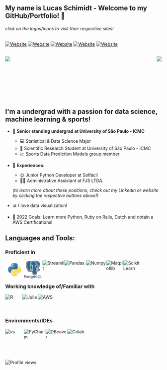 ## My name is Lucas Schimidt - Welcome to my GitHub/Portfolio! 👋

###### *click on the logos/icons to visit their respective sites!*

<!---[![Website](https://img.shields.io/badge/My_Website_Portfolio-9cf?style=for-the-badge)](https://lucasschimidtc.github.io/)--->

[![Website](https://img.shields.io/badge/Website-9cf?style=for-the-badge)](https://lucasschimidtc.github.io/)
[![Website](https://img.shields.io/badge/linkedin-%230077B5.svg?&style=for-the-badge&logo=linkedin&logoColor=white)](https://www.linkedin.com/in/lucasschimidtc/)
[![Website](https://img.shields.io/badge/YouTube-FF0000?style=for-the-badge&logo=youtube&logoColor=white)](https://youtube.com/lucasschimidtc)
[![Website](https://img.shields.io/badge/Instagram-E4405F?style=for-the-badge&logo=instagram&logoColor=white)](https://instagram.com/schimidtc.codes)
[![Website](https://img.shields.io/badge/Twitch-9146FF?style=for-the-badge&logo=twitch&logoColor=white)](https://www.twitch.tv/lucasschimidtc/)

<br>

<img align="left" src="https://github-readme-stats.vercel.app/api/?username=lschimidtc&count_private=true&theme=tokyonight&showicons=true" />

<img align="right" src="https://github-readme-stats.vercel.app/api/top-langs/?username=lschimidtc&langs_count=5&theme=tokyonight" />

<br>
<br>
<br>
<br>
<br>
<br>
<br>
<br>

## I'm a undergrad with a passion for data science, machine learning & sports!

- 📍 **Senior standing undergrad at University of São Paulo - ICMC** 
  - 💻 Statistical & Data Science Major
  - 🔬 Scientific Research Student at University of São Paulo - ICMC
  - 📈 Sports Data Prediction Models group member

- 🧪 **Experiences**:
  - 🌞 Junior Python Developer at Solfácil
  - 👨‍💼 Administrative Assistant at FJS LTDA.

  *(to learn more about these positions, check out my LinkedIn or website by clicking the respective buttons above!)*

- 📊 I love data visualization!
- 🥅 2022 Goals: Learn more Python, Ruby on Rails, Dutch and obtain a AWS Certifications!

## Languages and Tools:

### **Proficient in**

<!---<a href="https://rubyonrails.org/">
<img align="left" alt="Ruby on Rails" width="60px" src="https://icon-library.com/images/ruby-on-rails-icon/ruby-on-rails-icon-29.jpg" />
<a/>--->

<a href="https://www.python.org/">
<img align="left" alt="Python" width="60px" src="https://raw.githubusercontent.com/github/explore/80688e429a7d4ef2fca1e82350fe8e3517d3494d/topics/python/python.png" />
<a/>

<a href="https://www.postgresql.org/">
<img align="left" alt="PostgreSQL" width="60px" src="https://raw.githubusercontent.com/devicons/devicon/master/icons/postgresql/postgresql-original-wordmark.svg" />
<a/>
  
<a href="https://www.streamlit.io/">  
<img align="left" alt="Streamlit" width="70px" src="https://assets.website-files.com/5dc3b47ddc6c0c2a1af74ad0/5e181828ba9f9e92b6ebc6e7_RGB_Logomark_Color_Light_Bg.png" />
<a/>
  
<!---<a href="https://www.mongodb.com/">
<img align="left" alt="MongoDB" width="60px" src="https://raw.githubusercontent.com/devicons/devicon/master/icons/mongodb/mongodb-original-wordmark.svg" />
<a/>--->
  
<a href="https://pandas.pydata.org/">
<img align="left" alt="Pandas" width="70px" src="https://numfocus.org/wp-content/uploads/2016/07/pandas-logo-300.png" />
<a/>
  
<a href="https://numpy.org/">  
<img align="left" alt="Numpy" width="65px" src="https://user-images.githubusercontent.com/50221806/86498201-a8bd8680-bd39-11ea-9d08-66b610a8dc01.png" />
<a/>
  
<a href="https://matplotlib.org/">  
<img align="left" alt="Matplotlib" width="55px" src="https://upload.wikimedia.org/wikipedia/commons/thumb/0/01/Created_with_Matplotlib-logo.svg/1024px-Created_with_Matplotlib-logo.svg.png" />
<a/>
  
<!---<a href="https://seaborn.pydata.org/">  
<img align="left" alt="Seaborn" width="70px" src="https://external-content.duckduckgo.com/iu/?u=https%3A%2F%2Fuser-images.githubusercontent.com%2F315810%2F92254613-279c8000-ee9f-11ea-9b73-5622a7d95f3f.png&f=1&nofb=1" />
<a/>--->
  
<a href="https://scikit-learn.org/stable/">  
<img align="left" alt="Scikit Learn" width="70px" src="https://upload.wikimedia.org/wikipedia/commons/thumb/0/05/Scikit_learn_logo_small.svg/2560px-Scikit_learn_logo_small.svg.png" />
<a/>
  
<!---<a href="https://plotly.com/">  
<img align="left" alt="Plotly" width="70px" src="https://icon2.cleanpng.com/20180420/zww/kisspng-plotly-data-visualization-chart-javascript-hottest-5ada7012d34354.6940131715242649788653.jpg" />
<a/>--->
  
<!---<a href="https://www.lpi.org/">  
<img align="left" alt="Linux" width="70px" src="https://raw.githubusercontent.com/devicons/devicon/master/icons/linux/linux-original.svg" />
<a/>--->

<!--<a href="https://www.mathworks.com/products/matlab.html">  
<img align="left" alt="MATLAB" width="60px" src="https://upload.wikimedia.org/wikipedia/commons/thumb/2/21/Matlab_Logo.png/800px-Matlab_Logo.png" />
<a/>--->
  
<!--<a href="https://www.latex-project.org/">  
<img align="left" alt="LaTeX" width="60px" src="https://cdn.worldvectorlogo.com/logos/latex.svg" />
<a/>--->
  
<br>
<br>
<br>

### **Working knowledge of/Familiar with**

<a href="https://www.r-project.org/">  
<img align="left" alt="R" width="55px" src="https://www.r-project.org/Rlogo.png" />
<a/>
  
<a href="https://julialang.org/">  
<img align="left" alt="Julia" width="50px" src="https://avatars.githubusercontent.com/u/743164?s=200&v=4" />
<a/>
  
<!---<a href="https://www.javascript.com/">
<img align="left" alt="js" width="55px" src="https://cdn.icon-icons.com/icons2/2108/PNG/512/javascript_icon_130900.png" />
<a/>--->
  
<!---<a href="https://www.typescriptlang.org/">
<img align="left" alt="ts" width="55px" src="https://upload.wikimedia.org/wikipedia/commons/thumb/4/4c/Typescript_logo_2020.svg/2048px-Typescript_logo_2020.svg.png" />
<a/>--->
  
<!---<a href="https://www.mysql.com/">
<img align="left" alt="ts" width="55px" src="https://marcas-logos.net/wp-content/uploads/2020/11/MySQL-logo.png" />
<a/>--->
  
<!---<a href="https://www.arangodb.com/">
<img align="left" alt="ts" width="55px" src="https://www.arangodb.com/wp-content/uploads/2020/02/ArangoDB-logo-sq.png" />
<a/>--->
  
<!---<a href="https://www.snowflake.com/">
<img align="left" alt="ts" width="55px" src="https://assets.website-files.com/5d1126db676120bb4fe43762/5fa0775c8dc32dc5cce9150b_snowflake-icon.png" />
<a/>--->
  
<!---<<a href="https://dvc.org/">
<img align="left" alt="ts" width="55px" src="https://dvc.org/img/dvc_icon-color--square_vector.svg" />
<a/>--->
  
<!---<a href="https://reactjs.org/">  
<img align="left" alt="ReactJS" width="50px" src="https://upload.wikimedia.org/wikipedia/commons/thumb/a/a7/React-icon.svg/512px-React-icon.svg.png" />
<a/>--->

<!---<a href="https://vuejs.org/">  
<img align="left" alt="VueJS" width="50px" src="https://upload.wikimedia.org/wikipedia/commons/thumb/9/95/Vue.js_Logo_2.svg/1200px-Vue.js_Logo_2.svg.png" />
<a/>--->

<!---<a href="https://www.djangoproject.com/">  
<img align="left" alt="Django" width="50px" src="https://avatars.githubusercontent.com/u/27804?s=200&v=4" />
<a/>--->
  
<!---<a href="https://flask.palletsprojects.com/en/2.1.x/">  
<img align="left" alt="Flask" width="50px" src="https://cdn.iconscout.com/icon/free/png-256/flask-51-285137.png" />
<a>--->
  
<!---<a href="https://www.tensorflow.org/">  
<img align="left" alt="Tensorflow" width="50px" src="https://avatars.githubusercontent.com/u/15658638?s=200&v=4" /><a/>--->

<!---<a href="https://pytorch.org/">  
<img align="left" alt="Pytorch" width="50px" src="https://upload.wikimedia.org/wikipedia/commons/thumb/1/10/PyTorch_logo_icon.svg/1200px-PyTorch_logo_icon.svg.png" /><a/>--->
  
<a href="https://aws.amazon.com/">  
<img align="left" alt="AWS" width="50px" src="https://avatars.githubusercontent.com/u/2232217?s=200&v=4" />
<a/>
   
<!---<a href="https://cloud.google.com/?hl=pt-br">  
<img align="left" alt="Google Cloud" width="50px" src="https://lirp.cdn-website.com/aa0ef369/dms3rep/multi/opt/google-cloud-icon-400w.png" />
<a/>--->
 
<!---<a href="https://azure.microsoft.com/pt-br/">  
<img align="left" alt="Microsoft Azure" width="50px" src="https://cdn-icons-png.flaticon.com/512/873/873107.png" />
<a/>--->

<!---<a href="https://airflow.apache.org/">
<img align="left" alt="Apache Airflow" width="50px" src="https://airflow.apache.org/docs/apache-airflow/stable/_images/pin_large.png" />
<a/>--->
  
<!---<a href="https://www.docker.com/">  
<img align="left" alt="Docker" width="50px" src="https://cdn-icons-png.flaticon.com/512/919/919853.png" />
<a/>--->
  
<br>
<br>
<br>

### **Environments/IDEs**

<a href="https://code.visualstudio.com/">  
<img align="left" alt="vs" width="60px" src="https://upload.wikimedia.org/wikipedia/commons/thumb/9/9a/Visual_Studio_Code_1.35_icon.svg/512px-Visual_Studio_Code_1.35_icon.svg.png?20210804221519" />
<a/>

<a href="https://www.jetbrains.com/pt-br/pycharm/download/#section=linux">  
<img align="left" alt="PyCharm" width="70px" src="https://upload.wikimedia.org/wikipedia/commons/thumb/1/1d/PyCharm_Icon.svg/512px-PyCharm_Icon.svg.png?20200803065702" />
<a/>
  
<!---<a href="https://www.jetbrains.com/pt-br/datagrip/">  
<img align="left" alt="DataGrip" width="70px" src="https://upload.wikimedia.org/wikipedia/commons/thumb/c/c9/DataGrip.svg/70px-DataGrip.svg.png?20180410164735" />
<a/>--->
  
<a href="https://dbeaver.io/download/">  
<img align="left" alt="DBeaver" width="70px" src="https://upload.wikimedia.org/wikipedia/commons/thumb/b/b5/DBeaver_logo.svg/1024px-DBeaver_logo.svg.png" />
<a/>
  
<!---<a href="https://jupyter.org/">  
<img align="left" alt="Jupyter" width="50px" src="https://upload.wikimedia.org/wikipedia/commons/thumb/3/38/Jupyter_logo.svg/1200px-Jupyter_logo.svg.png" />
<a/>--->
  
<a href="https://colab.research.google.com/notebooks/intro.ipynb">  
<img align="left" alt="Colab" width="70px" src="https://colab.research.google.com/img/colab_favicon_256px.png" />
<a/>
  
<!---<a href="https://datalore.jetbrains.com/">  
<img align="left" alt="DataLore" width="70px" src="https://gdm-catalog-fmapi-prod.imgix.net/ProductLogo/80799f4b-03de-470c-9888-25f548b51a0b.png?auto=format&size=150" />--->
<a/>
  
<br>
<br>
<br>
<br>
<br>
  
<p align="left"> <img src="https://komarev.com/ghpvc/?username=lschimidtc&color=blue" alt="Profile views" /> </p>
